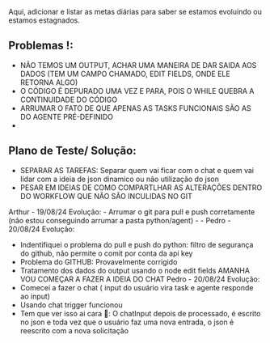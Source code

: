 Aqui, adicionar e listar as metas diárias para saber se estamos evoluindo ou estamos estagnados.

## Problemas !: 
- NÃO TEMOS UM OUTPUT, ACHAR UMA MANEIRA DE DAR SAIDA AOS DADOS (TEM UM CAMPO CHAMADO, EDIT FIELDS, ONDE ELE RETORNA ALGO)
- O CÓDIGO É DEPURADO UMA VEZ E PARA, POIS O WHILE QUEBRA A CONTINUIDADE DO CÓDIGO
- ARRUMAR O FATO DE QUE APENAS AS TASKS FUNCIONAIS SÃO AS DO AGENTE PRÉ-DEFINIDO
- 


## Plano de Teste/ Solução:
- SEPARAR AS TAREFAS: Separar quem vai ficar com o chat e quem vai lidar com a ideia de json dinamico ou não utilização do json
- PESAR EM IDEIAS DE COMO COMPARTLHAR AS ALTERAÇÕES DENTRO DO WORKFLOW QUE NÃO SÃO INCULIDAS NO GIT

Arthur - 19/08/24
  Evolução:
    - Arrumar o git para pull e push corretamente (não estou conseguindo arrumar a pasta python/agent)
    - 
    -
Pedro - 20/08/24
  Evolução:
   - Indentifiquei o problema do pull e push do python: filtro de segurança do github, não permite o comit por conta da api key
   - Problema do GITHUB: Provavelmente corrigido
   - Tratamento dos dados do output usando o node edit fields
  AMANHA VOU COMEÇAR A FAZER A IDEIA DO CHAT
Pedro - 20/08/24
  Evolução:
 - Comecei a fazer o chat ( input do usuário vira task e agente responde ao input)
 - Usando chat trigger funcionou
 - Tem que ver isso ai cara 🚀: O chatInput depois de processado, é escrito no json e toda vez que o usuário faz uma nova entrada, o json é reescrito com a nova solicitação
 

